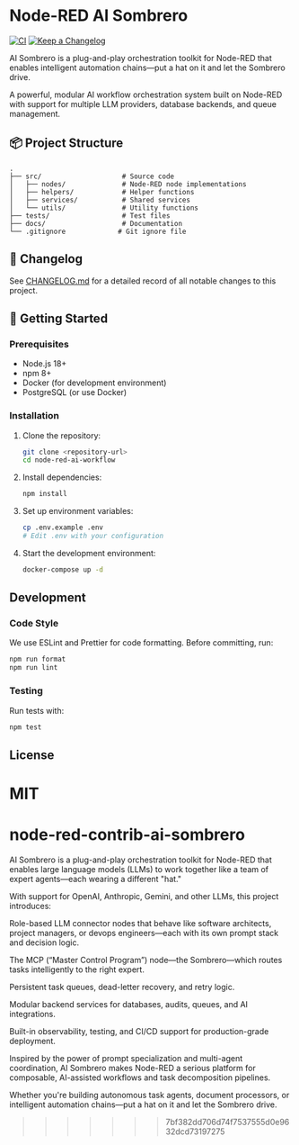 # Node-RED AI Sombrero

[![CI](https://github.com/SyzygyBlue/node-red-contrib-ai-sombrero/actions/workflows/ci.yml/badge.svg)](https://github.com/SyzygyBlue/node-red-contrib-ai-sombrero/actions/workflows/ci.yml) [![Keep a Changelog](https://img.shields.io/badge/Changelog-Keep%20a%20Changelog-%23E05735)](CHANGELOG.md)

AI Sombrero is a plug-and-play orchestration toolkit for Node-RED that enables intelligent automation chains—put a hat on it and let the Sombrero drive.

A powerful, modular AI workflow orchestration system built on Node-RED with support for multiple LLM providers, database backends, and queue management.

## 📦 Project Structure

```
.
├── src/                    # Source code
│   ├── nodes/              # Node-RED node implementations
│   ├── helpers/            # Helper functions
│   ├── services/           # Shared services
│   └── utils/              # Utility functions
├── tests/                  # Test files
├── docs/                   # Documentation
└── .gitignore             # Git ignore file
```

## 📜 Changelog

See [CHANGELOG.md](CHANGELOG.md) for a detailed record of all notable changes to this project.

## 🚀 Getting Started

### Prerequisites

- Node.js 18+
- npm 8+
- Docker (for development environment)
- PostgreSQL (or use Docker)

### Installation

1. Clone the repository:
   ```bash
   git clone <repository-url>
   cd node-red-ai-workflow
   ```

2. Install dependencies:
   ```bash
   npm install
   ```

3. Set up environment variables:
   ```bash
   cp .env.example .env
   # Edit .env with your configuration
   ```

4. Start the development environment:
   ```bash
   docker-compose up -d
   ```

## Development

### Code Style

We use ESLint and Prettier for code formatting. Before committing, run:

```bash
npm run format
npm run lint
```

### Testing

Run tests with:

```bash
npm test
```

## License

MIT
=======
# node-red-contrib-ai-sombrero
AI Sombrero is a plug-and-play orchestration toolkit for Node-RED that enables large language models (LLMs) to work together like a team of expert agents—each wearing a different "hat."

With support for OpenAI, Anthropic, Gemini, and other LLMs, this project introduces:

Role-based LLM connector nodes that behave like software architects, project managers, or devops engineers—each with its own prompt stack and decision logic.

The MCP (“Master Control Program”) node—the Sombrero—which routes tasks intelligently to the right expert.

Persistent task queues, dead-letter recovery, and retry logic.

Modular backend services for databases, audits, queues, and AI integrations.

Built-in observability, testing, and CI/CD support for production-grade deployment.

Inspired by the power of prompt specialization and multi-agent coordination, AI Sombrero makes Node-RED a serious platform for composable, AI-assisted workflows and task decomposition pipelines.

Whether you're building autonomous task agents, document processors, or intelligent automation chains—put a hat on it and let the Sombrero drive.
>>>>>>> 7bf382dd706d74f7537555d0e9632dcd73197275
